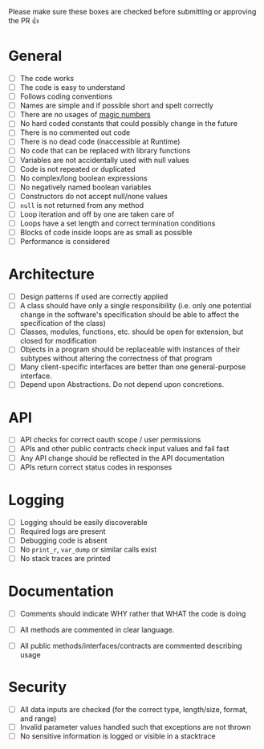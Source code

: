 

Please make sure these boxes are checked before submitting or approving the PR :+1:

# General
  - [ ] The code works
  - [ ] The code is easy to understand
  - [ ] Follows coding conventions
  - [ ] Names are simple and if possible short and spelt correctly
  - [ ] There are no usages of [magic numbers](http://c2.com/cgi/wiki?MagicNumber)
  - [ ] No hard coded constants that could possibly change in the future
  - [ ] There is no commented out code
  - [ ] There is no dead code (inaccessible at Runtime)
  - [ ] No code that can be replaced with library functions
  - [ ] Variables are not accidentally used with null values
  - [ ] Code is not repeated or duplicated
  - [ ] No complex/long boolean expressions
  - [ ] No negatively named boolean variables
  - [ ] Constructors do not accept null/none values
  - [ ] `null` is not returned from any method
  - [ ] Loop iteration and off by one are taken care of
  - [ ] Loops have a set length and correct termination conditions
  - [ ] Blocks of code inside loops are as small as possible
  - [ ] Performance is considered

# Architecture
  - [ ] Design patterns if used are correctly applied
  - [ ] A class should have only a single responsibility (i.e. only one potential change in the software's specification should be able to affect the specification of the class)
  - [ ] Classes, modules, functions, etc. should be open for extension, but closed for modification
  - [ ] Objects in a program should be replaceable with instances of their subtypes without altering the correctness of that program
  - [ ] Many client-specific interfaces are better than one general-purpose interface.
  - [ ] Depend upon Abstractions. Do not depend upon concretions.

# API
  - [ ] API checks for correct oauth scope / user permissions
  - [ ] APIs and other public contracts check input values and fail fast
  - [ ] Any API change should be reflected in the API documentation
  - [ ] APIs return correct status codes in responses

# Logging
  - [ ] Logging should be easily discoverable
  - [ ] Required logs are present
  - [ ] Debugging code is absent
  - [ ] No `print_r`, `var_dump` or similar calls exist
  - [ ] No stack traces are printed
  
# Documentation
  - [ ] Comments should indicate WHY rather that WHAT the code is doing
  - [ ] All methods are commented in clear language.
  - [ ] All public methods/interfaces/contracts are commented describing usage


# Security
  - [ ] All data inputs are checked (for the correct type, length/size, format, and range)
  - [ ] Invalid parameter values handled such that exceptions are not thrown
  - [ ] No sensitive information is logged or visible in a stacktrace
